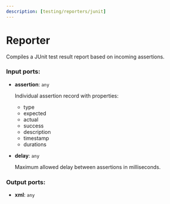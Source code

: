 ```yaml
---
description: [testing/reporters/junit]
---
```


# Reporter

Compiles a JUnit test result report based on incoming assertions.

### Input ports:

* __assertion__: ` any `

    Individual assertion record with properties:
    * type
    * expected
    * actual
    * success
    * description
    * timestamp
    * durations


* __delay__: ` any `

    Maximum allowed delay between assertions in milliseconds.

### Output ports:

* __xml__: ` any `

